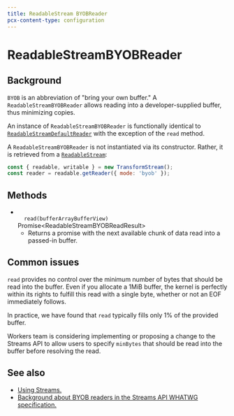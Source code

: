 ```yaml
---
title: ReadableStream BYOBReader
pcx-content-type: configuration
---
```


<!-- The space in the title was introduced to create a pleasing line-break in the title in the sidebar. -->

# ReadableStreamBYOBReader

<!-- TODO: See EW-2105. Should we document this if it isn’t effectively using buffer space? -->

## Background

`BYOB` is an abbreviation of "bring your own buffer." A `ReadableStreamBYOBReader` allows reading into a developer-supplied buffer, thus minimizing copies.

An instance of `ReadableStreamBYOBReader` is functionally identical to [`ReadableStreamDefaultReader`](/runtime-apis/streams/readablestreamdefaultreader) with the exception of the `read` method.

A `ReadableStreamBYOBReader` is not instantiated via its constructor. Rather, it is retrieved from a [`ReadableStream`](/runtime-apis/streams/readablestream):

```js
const { readable, writable } = new TransformStream();
const reader = readable.getReader({ mode: 'byob' });
```

## Methods

<Definitions>

- <Code>
    read(buffer<ParamType>ArrayBufferView</ParamType>)
  </Code> <TypeLink href="https://streams.spec.whatwg.org/#dictdef-readablestreambyobreadresult">
    Promise&lt;ReadableStreamBYOBReadResult>
  </TypeLink>

  - Returns a promise with the next available chunk of data read into a passed-in buffer.

</Definitions>

## Common issues

  <Aside type="warning" header="Warning">

`read` provides no control over the minimum number of bytes that should be read into the buffer. Even if you allocate a 1MiB buffer, the kernel is perfectly within its rights to fulfill this read with a single byte, whether or not an EOF immediately follows.

In practice, we have found that `read` typically fills only 1% of the provided buffer.

Workers team is considering implementing or proposing a change to the Streams API to allow users to specify `minBytes` that should be read into the buffer before resolving the read.

  </Aside>

## See also

- [Using Streams.](/learning/using-streams)
- [Background about BYOB readers in the Streams API WHATWG specification.](https://streams.spec.whatwg.org/#byob-readers)
